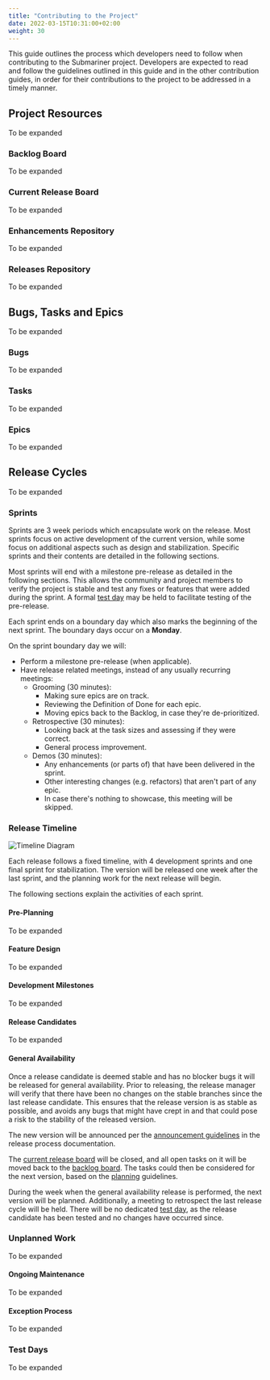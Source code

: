 ```yaml
---
title: "Contributing to the Project"
date: 2022-03-15T10:31:00+02:00
weight: 30
---
```


This guide outlines the process which developers need to follow when contributing to the Submariner project.
Developers are expected to read and follow the guidelines outlined in this guide and in the other contribution guides,
in order for their contributions to the project to be addressed in a timely manner.

## Project Resources

To be expanded

### Backlog Board

To be expanded

### Current Release Board

To be expanded

### Enhancements Repository

To be expanded

### Releases Repository

To be expanded

## Bugs, Tasks and Epics

To be expanded

### Bugs

To be expanded

### Tasks

To be expanded

### Epics

To be expanded

## Release Cycles

To be expanded

### Sprints

Sprints are 3 week periods which encapsulate work on the release.
Most sprints focus on active development of the current version, while some focus on additional aspects such as design and stabilization.
Specific sprints and their contents are detailed in the following sections.

Most sprints will end with a milestone pre-release as detailed in the following sections.
This allows the community and project members to verify the project is stable and test any fixes or features that were added during the
sprint.
A formal [test day](#test-days) may be held to facilitate testing of the pre-release.

Each sprint ends on a boundary day which also marks the beginning of the next sprint.
The boundary days occur on a **Monday**.

On the sprint boundary day we will:

* Perform a milestone pre-release (when applicable).
* Have release related meetings, instead of any usually recurring meetings:
  * Grooming (30 minutes):
    * Making sure epics are on track.
    * Reviewing the Definition of Done for each epic.
    * Moving epics back to the Backlog, in case they're de-prioritized.
  * Retrospective (30 minutes):
    * Looking back at the task sizes and assessing if they were correct.
    * General process improvement.
  * Demos (30 minutes):
    * Any enhancements (or parts of) that have been delivered in the sprint.
    * Other interesting changes (e.g. refactors) that aren't part of any epic.
    * In case there's nothing to showcase, this meeting will be skipped.

### Release Timeline

<!-- Source: https://docs.google.com/drawings/d/1wZCogcChCkX2PqoIuTx9I_iOgJuwsYjChVopq1nfqeM -->
![Timeline Diagram](/images/timeline.png)

Each release follows a fixed timeline, with 4 development sprints and one final sprint for stabilization.
The version will be released one week after the last sprint, and the planning work for the next release will begin.

The following sections explain the activities of each sprint.

#### Pre-Planning

To be expanded

#### Feature Design

To be expanded

#### Development Milestones

To be expanded

#### Release Candidates

To be expanded

#### General Availability

Once a release candidate is deemed stable and has no blocker bugs it will be released for general availability.
Prior to releasing, the release manager will verify that there have been no changes on the stable branches since the last release
candidate.
This ensures that the release version is as stable as possible, and avoids any bugs that might have crept in and that could pose a risk
to the stability of the released version.

The new version will be announced per the [announcement guidelines] in the release process documentation.

The [current release board](#current-release-board) will be closed, and all open tasks on it will be moved back to the
[backlog board](#backlog-board).
The tasks could then be considered for the next version, based on the [planning](#pre-planning) guidelines.

During the week when the general availability release is performed, the next version will be planned.
Additionally, a meeting to retrospect the last release cycle will be held.
There will be no dedicated [test day](#test-days), as the release candidate has been tested and no changes have occurred since.

### Unplanned Work

To be expanded

#### Ongoing Maintenance

To be expanded

#### Exception Process

To be expanded

### Test Days

To be expanded

[announcement guidelines]: ../release-process/#step-7-announce-release
